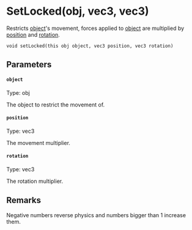 # SetLocked(obj, vec3, vec3)

Restricts [object](#object)'s movement, forces applied to [object](#object) are multiplied by [position](#position) and [rotation](#rotation).

```
void setLocked(this obj object, vec3 position, vec3 rotation)
```

## Parameters

#### `object`
Type: obj

The object to restrict the movement of.

#### `position`
Type: vec3

The movement multiplier.

#### `rotation`
Type: vec3

The rotation multiplier.

## Remarks

Negative numbers reverse physics and numbers bigger than 1 increase them.

